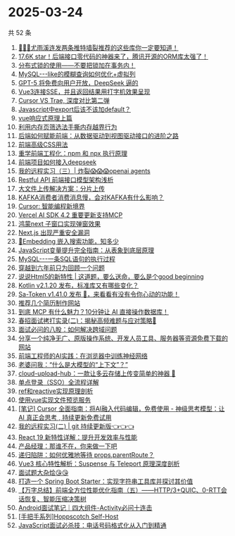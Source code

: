 # 2025-03-24

共 52 条

<!-- BEGIN JUEJIN -->
<!-- 最后更新时间 2025-03-24 02:30:46 +0800 -->
1. [🚀🚀🚀尤雨溪连发两条推特墙裂推荐的这些库你一定要知道！](https://juejin.cn/post/7484131071569772595)
1. [17.6K star！后端接口零代码的神器来了，腾讯开源的ORM库太强了！](https://juejin.cn/post/7483802155063050280)
1. [分布式锁的使用——不要把锁加在事务内！](https://juejin.cn/post/7484023895268278310)
1. [MySQL---like的模糊查询如何优化+虚拟列](https://juejin.cn/post/7484146964478574643)
1. [GPT-5 将免费向用户开放，DeepSeek 逼的](https://juejin.cn/post/7484083121999544374)
1. [Vue3连接SSE，并且返回结果用打字机效果呈现](https://juejin.cn/post/7483817491443384346)
1. [Cursor VS Trae, 深度对比第二弹](https://juejin.cn/post/7483883457551040553)
1. [Javascript中export后该不该加default？](https://juejin.cn/post/7483764202710138906)
1. [vue响应式原理上篇](https://juejin.cn/post/7483667069294526475)
1. [利用内存页筛选法手撕内存越界行为](https://juejin.cn/post/7484023895269326886)
1. [后端如何赋能前端：从数据驱动到视图驱动接口的进阶之路](https://juejin.cn/post/7483802155062935592)
1. [前端高级CSS用法](https://juejin.cn/post/7484470326081503267)
1. [重学前端工程化：npm 和 npx 执行原理](https://juejin.cn/post/7483390393415024692)
1. [前端项目如何接入deepseek](https://juejin.cn/post/7483707213233913907)
1. [我的远程实习（三）| 炸裂😱😱😱openai agents](https://juejin.cn/post/7484146964479475763)
1. [Restful API 前端接口模型架构浅析](https://juejin.cn/post/7483736218191167540)
1. [大文件上传解决方案：分片上传](https://juejin.cn/post/7483709254849544233)
1. [KAFKA消费者消费消息慢，会对KAFKA有什么影响？](https://juejin.cn/post/7484148683438145571)
1. [Cursor: 智能编程新境界](https://juejin.cn/post/7484023895252877339)
1. [Vercel AI SDK 4.2 重要更新支持MCP](https://juejin.cn/post/7484078291248594980)
1. [鸿蒙next 子窗口实现弹窗效果](https://juejin.cn/post/7484023895269802022)
1. [Next.js 出现严重安全漏洞](https://juejin.cn/post/7484258299488960562)
1. [🤔Embedding 嵌入搜索功能，知多少](https://juejin.cn/post/7484249031902085183)
1. [JavaScript变量提升完全指南：从表象到底层原理](https://juejin.cn/post/7484131071570083891)
1. [MySQL---一条SQL语句的执行过程](https://juejin.cn/post/7484079795494125594)
1. [穿越到六年前只为回顾一个问题](https://juejin.cn/post/7483701212555460617)
1. [说说Html5的新特性  |  这道题，要么送命，要么是个good beginning](https://juejin.cn/post/7484088857283854347)
1. [Kotlin v2.1.20 发布，标准库又有哪些变化？](https://juejin.cn/post/7483687583488409636)
1. [Sa-Token v1.41.0 发布 🚀，来看看有没有令你心动的功能！](https://juejin.cn/post/7484191942358499368)
1. [推荐几个简历制作网站](https://juejin.cn/post/7484023895252156443)
1. [到底 MCP 有什么魅力？10分钟让 AI 直接操作数据库！](https://juejin.cn/post/7483790173642440741)
1. [春招面试拷打实录(二)：揭秘高频难题与应对策略🧐](https://juejin.cn/post/7484468071991083035)
1. [面试必问的八股：如何解决跨域问题](https://juejin.cn/post/7484164591040921636)
1. [分享一个纯净无广、原版操作系统、开发人员工具、服务器等资源免费下载的网站](https://juejin.cn/post/7484079795493830682)
1. [前端工程师的AI实践：在浏览器中训练神经网络](https://juejin.cn/post/7483865391115911205)
1. [老婆问我：“什么是大模型的“上下文”？”](https://juejin.cn/post/7483790173642506277)
1. [cloud-upload-hub：一款让多云存储上传变简单的神器 🚀](https://juejin.cn/post/7483763157165490191)
1. [单点登录（SSO）全流程详解](https://juejin.cn/post/7483708438683287587)
1. [ref和reactive实现原理剖析](https://juejin.cn/post/7484223278233681939)
1. [使用vue实现文件预览服务](https://juejin.cn/post/7484202778538065959)
1. [[笔记] Cursor 全面指南：将AI融入代码编辑，免费使用 - 神级思考模型：让 AI 真正会思考 , 持续更新免费试用](https://juejin.cn/post/7483900235289264143)
1. [我的远程实习(二) | git 持续更新版👈👈👈](https://juejin.cn/post/7484088857283837963)
1. [React 19 新特性详解：提升开发效率与性能](https://juejin.cn/post/7483802155061706792)
1. [产品经理：那谁不在，你来做一下吧](https://juejin.cn/post/7483763157166718991)
1. [递归陷阱：如何优雅地等待 props.parentRoute？](https://juejin.cn/post/7483501805077266495)
1. [Vue3 核心特性解析：Suspense 与 Teleport 原理深度剖析](https://juejin.cn/post/7484454543351595042)
1. [面试题大杂烩😘😘](https://juejin.cn/post/7484292626260328489)
1. [打造一个 Spring Boot Starter：实现字符串工具库并探讨其价值](https://juejin.cn/post/7483857573872631858)
1. [【万字总结】前端全方位性能优化指南（五）——HTTP/3+QUIC、0-RTT会话恢复、智能压缩决策树](https://juejin.cn/post/7483817491441909786)
1. [Android面试笔记｜四大组件-Activity必问十连击](https://juejin.cn/post/7483806479859777536)
1. [[手把手系列]Hoppscotch Self-Host](https://juejin.cn/post/7484127823176728610)
1. [JavaScript面试必杀技：电话号码格式化从入门到精通](https://juejin.cn/post/7484127823176187938)
<!-- END JUEJIN -->